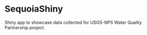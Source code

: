 # SequoiaShiny
Shiny app to showcase data collected for USGS-NPS Water Quality Partnership project.
